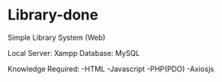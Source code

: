 # Library-done
Simple Library System (Web)

Local Server: Xampp
Database: MySQL

Knowledge Required:
  -HTML
  -Javascript
  -PHP(PDO)
  -Axiosjs
